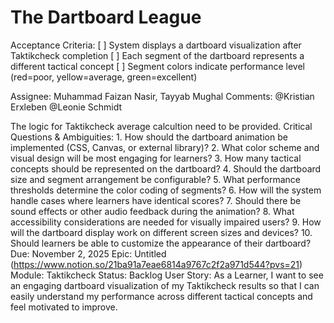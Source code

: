 # The Dartboard League

Acceptance Criteria: [ ] System displays a dartboard visualization after Taktikcheck completion
[ ] Each segment of the dartboard represents a different tactical concept
[ ] Segment colors indicate performance level (red=poor, yellow=average, green=excellent)

Assignee: Muhammad Faizan Nasir, Tayyab Mughal
Comments: @Kristian Erxleben  @Leonie Schmidt 

The logic for Taktikcheck average calcultion need to be provided.
Critical Questions & Ambiguities: 1. How should the dartboard animation be implemented (CSS, Canvas, or external library)?
2. What color scheme and visual design will be most engaging for learners?
3. How many tactical concepts should be represented on the dartboard?
4. Should the dartboard size and segment arrangement be configurable?
5. What performance thresholds determine the color coding of segments?
6. How will the system handle cases where learners have identical scores?
7. Should there be sound effects or other audio feedback during the animation?
8. What accessibility considerations are needed for visually impaired users?
9. How will the dartboard display work on different screen sizes and devices?
10. Should learners be able to customize the appearance of their dartboard?
Due: November 2, 2025
Epic: Untitled (https://www.notion.so/21ba91a7eae6814a9767c2f2a971d544?pvs=21)
Module: Taktikcheck
Status: Backlog
User Story: As a Learner, I want to see an engaging dartboard visualization of my Taktikcheck results so that I can easily understand my performance across different tactical concepts and feel motivated to improve.